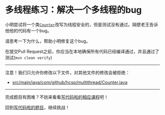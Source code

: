 # 多线程练习：解决一个多线程的bug

小明尝试将一个类[`Counter`](https://github.com/hcsp/fix-synchronized-bug/blob/master/src/main/java/com/github/hcsp/multithread/Counter.java)改写为线程安全的，但是测试没有通过。隔壁老王告诉他他的代码有一个bug。

请思考一下为什么，帮助小明修复这个bug。

在提交Pull Request之前，你应当在本地确保所有代码已经编译通过，并且通过了测试(`mvn clean verify`)

-----
注意！我们只允许你修改以下文件，对其他文件的修改会被拒绝：
- [src/main/java/com/github/hcsp/multithread/Counter.java](https://github.com/hcsp/fix-synchronized-bug/blob/master/src/main/java/com/github/hcsp/multithread/Counter.java)
-----


完成题目有困难？不妨来看看[写代码啦的相应课程](https://xiedaimala.com/tasks/9bf0fb20-929d-4e17-891a-4673291d74a0)吧！

回到[写代码啦的题目](https://xiedaimala.com/tasks/9bf0fb20-929d-4e17-891a-4673291d74a0/quizzes/1b0fc390-74ad-4f55-b355-90b8a9154cc5)，继续挑战！ 
